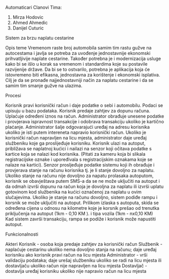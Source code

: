 Automaticari
Clanovi Tima:

1. Mirza Hodovic
2. Ahmed Ahmedic
3. Danijel Cuturic

Sistem za brzu naplatu cestarine

Opis teme
Vremenom raste broj automobila samim tim rastu gužve na autocestama i javlja se potreba za uvođenje jednostavnije ekonomski prihvatljivije naplate cestarine. Također potrebna je i modernizacija usluge kako bi se išlo u korak sa vremenom i standardima koje su postavile razvijenije države. Da bi se to ostvarilo, potrebna je aplikacija koja će istovremeno biti efikasna,  jednostavna za korištenje i ekonomski isplativa. Cilj je da se pronađe najjednostavniji način za naplatu  cestarine i da se samim tim smanje gužve na ulazima.


Procesi

Korisnik pravi korisnički račun i daje podatke o sebi i automobilu.
Podaci se upisuju u bazu podataka.
Korisnik predaje zahtjev za dopunu računa.
Uplaćuje određeni iznos na račun.
Administrator obrađuje unesene podatke i provjerava ispravnost transakcije i odobrava   transakciju ukoliko je kartično plaćanje.
Administrator šalje odgovarajući uređaj na adresu korisnika ukoliko je isti putem intereneta napravio korisnički račun. Ukoliko je korisnički račun napravljen na licu mjesta, administrator daje uređaj službeniku koje ga proslijeđuje korisniku.
Korisnik ulazi na autoput, približava se naplatnoj kućici i nailazi na senzor koji očitava podatke s kartice koja se nalazi kod korisnika.
(Pitati za kameru koja bi slikala registracijske oznake i upoređivala s registracijskim oznakama koje se nalaze na kartici).
Senzor prosljeđuje podatke sistemu koji ih obrađuje i provjerava stanje na računu korisnika tj. je li stanje dovoljno za naplatu.
Ukoliko stanje na računu nije dovoljno za napatu prolasaka autoputom, korisnik se obavještava putem SMS-a da se ne može uključiti na autoput i da odmah izvrši dopunu na račun koja je dovoljna za naplatu ili izvrši uplatu gotovinom kod službenika na kućici označenoj za naplatu u ovim slučajevima.
Ukoliko je stanje na računu dovoljno, sistem podiđe rampu i korsnik se može uključiti na autoput.
Prilikom izlaska s autoputa, skida se određena cijena u odnosu na kilometre koje je korsnik prešao od trenutka priključenja na autoput (1km - 0,10 KM ). i tipa vozila (1km - nx0,10 KM)  
Kad sistem završi transakciju, rampa se podiže i korisnik može napustiti autoput.  
 
 
Funkcionalnosti





Akteri
Korisnik - osoba koja predaje zahtjev za korisnički račun
Službenik - naplaćuje cestarinu ukoliko nema dovoljno stanja na računu; daje uređaj korisniku ako korisnik pravi račun na licu mjesta
Administrator - vrši validaciju podataka; daje urešaj službeniku ukoliko se radi na licu mjesta ili dostavljaču ukoliko račun nije napravljen na licu mjesta
Dostavljač - dostavlja uređaj korisniku ukoliko nije napravio račun na licu mjesta
